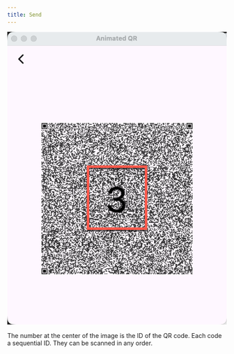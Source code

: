 ```yaml
---
title: Send
---
```


![QR codes](./images/02.show.png)

The number at the center of the image is the ID of the QR code. Each code a
sequential ID. They can be scanned in any order.
